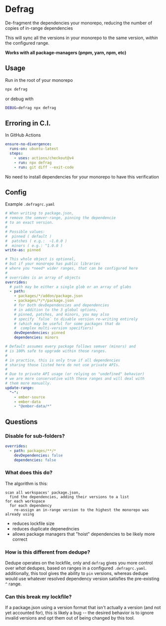 # Defrag

De-fragment the dependencies your monorepo, reducing the number of copies of in-range dependencies 

This will sync all the versions in your monorepo to the same version, _within_ the configured range.

**Works with all package-managers (pnpm, yarn, npm, etc)**

## Usage

Run in the root of your monorepo

```bash
npx defrag
```

or debug with

```bash
DEBUG=defrag npx defrag
```

## Erroring in C.I.

In GitHub Actions

```yaml
ensure-no-divergence:
  runs-on: ubuntu-latest
  steps:
    - uses: actions/checkout@v4
    - run: npx defrag
    - run: git diff --exit-code
```

No need to install dependencies for your monorepo to have this verification

## Config

Example `.defragrc.yaml`

```yaml
# When writing to package.json,
# remove the semver-range, pinning the dependencie
# to an exact version.
#
# Possible values:
#  pinned ( default )
#  patches ( e.g.:  ~1.0.0 )
#  minors ( e.g.: ^1.0.0 )
write-as: pinned 

# This whole object is optional, 
# but if your monorepo has public libraries
# where you *need* wider ranges, that can be configured here
# 
# overrides is an array of objects
overrides:
  # path may be either a single glob or an array of glabs
  - path: 
    - packages/*/addon/package.json
    - packages/*/*/package.json
    # for both devDependencies and dependencies
    # in addition to the 3 global options, 
    # pinned, patches, and minors, you may also
    # specify `false` to disable version re-writing entirely
    # (which may be useful for some packages that do 
    #  complex multi-version specifiers)
    devDependencies: pinned
    dependencies: minors 

# Default assumes every package follows semver (minors) and
# is 100% safe to upgrade within those ranges.
#
# in practice, this is only true if all dependencies
# sharing those listed here do not use private APIs.
#
# Due to private API usage (or relying on "undefined" behavior)
# we are more conservative with these ranges and will deal with
# them more manually.
update-range:
  "~":
    - ember-source
    - ember-data
    - "@ember-data/*"
```

## Questions

### Disable for sub-folders?

```yaml
overrides:
  - path: packages/**/*
    devDependencies: false
    dependencies: false 
```

### What does this do?

The algorithm is this:
```
scan all workspaces' package.json,
  find the dependencies, adding their versions to a list
for each workspace
  for each dependency
    re-assign an in-range version to the highest the monorepo was already using
```
- reduces lockfile size
- reduces duplicate depenedncies
- allows package managers that "hoist" dependencies to be likely more correct

### How is this different from dedupe?

Dedupe operates on the lockfile, only and `defrag` gives you more control over _what_ dedupes, based on ranges in a configured `.defragrc.yaml`.
additionally, this tool gives the ability to `pin` versions, whereas dedupe would use whatever resolved dependency version satisfies the pre-existing `^` range.

### Can this break my lockfile? 

If a package.json using a version format that isn't actually a version (and not yet accounted for), this is likely a bug -- the desired behavior is to ignore invalid versions and opt them out of being changed by this tool.
